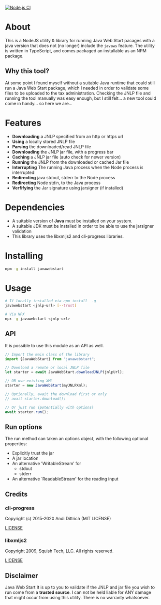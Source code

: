 [![Node.js CI](https://github.com/daankets/javawebstart/actions/workflows/node.js.yml/badge.svg)](https://github.com/daankets/javawebstart/actions/workflows/node.js.yml)
# About
This is a NodeJS utility & library for running Java Web Start pacages with a java version that does not (no longer) include the `javaws` feature.
The utility is written in TypeScript, and comes packaged an installable as an NPM package.

## Why this tool?
At some point I found myself without a suitable Java runtime that could still
run a Java Web Start package, which I needed in order to validate some
files to be uploaded to the tax administration. Checking the JNLP file
and running the tool manually was easy enough, but I still felt...
a new tool could come in handy... so here we are...

# Features
- **Downloading** a JNLP specified from an http or https url
- **Using** a locally stored JNLP file
- **Parsing** the downloaded/read JNLP file  
- **Downloading** the JNLP jar file, with a progress bar
- **Caching** a JNLP jar file (auto check for newer version)  
- **Running** the JNLP from the downloaded or cached Jar file
- **Interrupting** The running Java process when the Node process is interrupted
- **Redirecting** java stdout, stderr to the Node process
- **Redirecting** Node stdin, to the Java process
- **Verfifying** the Jar signature using jarsigner (if installed)

# Dependencies
* A suitable version of **Java** must be installed on your system.
* A suitable JDK must be installed in order to be able to use the jarsigner validation
* This library uses the libxmljs2 and cli-progress libraries.

# Installing
```bash
npm -g install javawebstart
```

# Usage
```bash
# If locally installed via npm install  -g
javawebstart <jnlp-url> [--trust]

# Via NPX
npx -g javawebstart <jnlp-url>
```

## API
It is possible to use this module as an API as well.
```typescript
// Import the main class of the library
import {JavaWebStart} from "javawebstart";

// Download a remote or local JNLP file
let starter = await JavaWebStart.downloadJNLP(jnlpUrl);

// OR use existing XML
starter = new JavaWebStart(myJNLPXml);

// Optionally, await the download first or only
// await starter.download();

// Or just run (potentially with options)
await starter.run();
```

## Run options
The run method can taken an options object, with the following optional properties:
- Explicitly trust the jar
- A jar location
- An alternative 'WritableStream' for
  - stdout
  - stderr
- An alternative `ReadableStream' for the reading input

## Credits
### cli-progress
Copyright (c) 2015-2020 Andi Dittrich (MIT LICENSE)

[LICENSE](https://raw.githubusercontent.com/npkgz/cli-progress/master/LICENSE.md)

### libxmljs2
Copyright 2009, Squish Tech, LLC. All rights reserved.

[LICENSE](https://raw.githubusercontent.com/marudor/libxmljs2/main/LICENSE)

## Disclaimer
Java Web Start
It is up to you to validate if the JNLP and jar file you wish to run come
from a **trusted source**. I can not be held liable for ANY damage that might occur from using
this utility. There is no warranty whatsoever.
